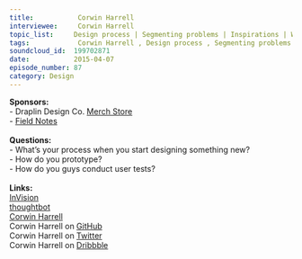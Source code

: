```yaml
--- 
title:           Corwin Harrell 
interviewee:     Corwin Harrell 
topic_list:     Design process | Segmenting problems | Inspirations | Wireframes | Prototyping | thoughtbot | User tests | Heat maps
tags:            Corwin Harrell , Design process , Segmenting problems , Inspirations , Wireframes , Prototyping , thoughtbot , User tests , Heat maps
soundcloud_id:  199702871
date:           2015-04-07
episode_number: 87
category: Design
---
```


<p class="show_notes_display"><b>Sponsors:<br></b>- Draplin Design Co. <a rel="nofollow" target="_blank" href="http://draplin.com/merch/">Merch Store</a><br>- <a rel="nofollow" target="_blank" href="http://fieldnotesbrand.com/">Field Notes</a><br><b><br>Questions:</b><br>- What’s your process when you start designing something new?<br>- How do you prototype?<br>- How do you guys conduct user tests?<br><br><b>Links:<br></b><a rel="nofollow" target="_blank" href="http://www.invisionapp.com/">InVision</a><br><a rel="nofollow" target="_blank" href="https://thoughtbot.com/">thoughtbot</a><br><a rel="nofollow" target="_blank" href="http://corwinharrell.com/">Corwin Harrell</a><br>Corwin Harrell on <a rel="nofollow" target="_blank" href="https://github.com/corwinharrell">GitHub</a><br>Corwin Harrell on <a rel="nofollow" target="_blank" href="https://twitter.com/corwinharrell">Twitter</a><br>Corwin Harrell on <a rel="nofollow" target="_blank" href="https://dribbble.com/corwinharrell">Dribbble</a><br><br></p>
